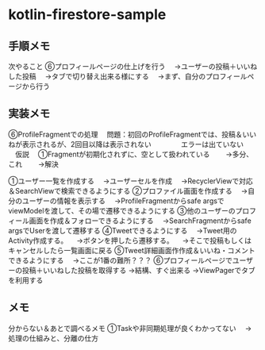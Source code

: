 # kotlin-firestore-sample

## 手順メモ
次やること
⑥プロフィールページの仕上げを行う
　→ユーザーの投稿＋いいねした投稿
　→タブで切り替え出来る様にする
　→まず、自分のプロフィールページから行う　


## 実装メモ
⑥ProfileFragmentでの処理
　問題：初回のProfileFragmentでは、投稿＆いいねが表示されるが、2回目以降は表示されない
　　　　エラーは出ていない
　仮説
　①Fragmentが初期化されずに、空として扱われている
　　→多分、これ
　　→解決

①ユーザー一覧を作成する
　→ユーザーセルを作成
　→RecyclerViewで対応＆SearchViewで検索できるようにする
②プロファイル画面を作成する
　→自分のユーザーの情報を表示する
　→ProfileFragmentからsafe argsでviewModelを渡して、その場で遷移できるようにする
③他のユーザーのプロフィール画面を作成＆フォローできるようにする
　→SearchFragmentからsafe argsでUserを渡して遷移する
④Tweetできるようにする
　→Tweet用のActivity作成する。
　→ボタンを押したら遷移する。
　→そこで投稿もしくはキャンセルしたら一覧画面に戻る
⑤Tweet詳細画面作作成＆いいね・コメントできるようにする
　→ここが1番の難所？？？
⑥プロフィールページでユーザーの投稿＋いいねした投稿を取得する
  →結構、すぐ出来る
  →ViewPagerでタブを利用する
　


## メモ
分からない＆あとで調べるメモ
①Taskや非同期処理が良くわかってない
　→処理の仕組みと、分離の仕方


